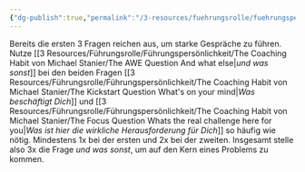 ```yaml
---
{"dg-publish":true,"permalink":"/3-resources/fuehrungsrolle/fuehrungspersoenlichkeit/the-coaching-habit-von-michael-stanier/an-irresistible-1-2-3-combination/","title":"An Irresistible 1-2-3 Combination","created":"2024-12-08T22:59:01.015+01:00","updated":"2024-12-08T23:31:03.614+01:00"}
---
```



Bereits die ersten 3 Fragen reichen aus, um starke Gespräche zu führen. Nutze [[3 Resources/Führungsrolle/Führungspersönlichkeit/The Coaching Habit von Michael Stanier/The AWE Question And what else\|*und was sonst*]] bei den beiden Fragen [[3 Resources/Führungsrolle/Führungspersönlichkeit/The Coaching Habit von Michael Stanier/The Kickstart Question What's on your mind\|*Was beschäftigt Dich*]] und [[3 Resources/Führungsrolle/Führungspersönlichkeit/The Coaching Habit von Michael Stanier/The Focus Question Whats the real challenge here for you\|*Was ist hier die wirkliche Herausforderung für Dich*]] so häufig wie nötig. Mindestens 1x bei der ersten und 2x bei der zweiten. Insgesamt stelle also 3x die Frage *und was sonst*, um auf den Kern eines Problems zu kommen.
